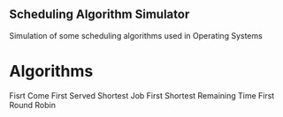 ## Scheduling Algorithm Simulator
Simulation of some scheduling algorithms used in Operating Systems


# Algorithms
Fisrt Come First Served
Shortest Job First
Shortest Remaining Time First
Round Robin
